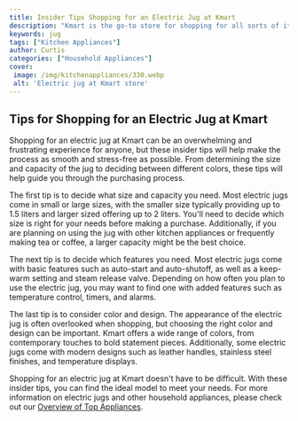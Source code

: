 ```yaml
---
title: Insider Tips Shopping for an Electric Jug at Kmart
description: "Kmart is the go-to store for shopping for all sorts of items - including the electric jug Get insider knowledge on the variety of electric jugs available and discover the perfect one for your needs in this helpful Kmart guide"
keywords: jug
tags: ["Kitchen Appliances"]
author: Curtis
categories: ["Household Appliances"]
cover: 
 image: /img/kitchenappliances/330.webp
 alt: 'Electric jug at Kmart store'
---
```

## Tips for Shopping for an Electric Jug at Kmart
Shopping for an electric jug at Kmart can be an overwhelming and frustrating experience for anyone, but these insider tips will help make the process as smooth and stress-free as possible. From determining the size and capacity of the jug to deciding between different colors, these tips will help guide you through the purchasing process.

The first tip is to decide what size and capacity you need. Most electric jugs come in small or large sizes, with the smaller size typically providing up to 1.5 liters and larger sized offering up to 2 liters. You'll need to decide which size is right for your needs before making a purchase. Additionally, if you are planning on using the jug with other kitchen appliances or frequently making tea or coffee, a larger capacity might be the best choice.

The next tip is to decide which features you need. Most electric jugs come with basic features such as auto-start and auto-shutoff, as well as a keep-warm setting and steam release valve. Depending on how often you plan to use the electric jug, you may want to find one with added features such as temperature control, timers, and alarms.

The last tip is to consider color and design. The appearance of the electric jug is often overlooked when shopping, but choosing the right color and design can be important. Kmart offers a wide range of colors, from contemporary touches to bold statement pieces. Additionally, some electric jugs come with modern designs such as leather handles, stainless steel finishes, and temperature displays.

Shopping for an electric jug at Kmart doesn't have to be difficult. With these insider tips, you can find the ideal model to meet your needs. For more information on electric jugs and other household appliances, please check out our [Overview of Top Appliances](./pages/appliance-overview).
